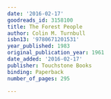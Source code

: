 ```yaml
---
date: '2016-02-17'
goodreads_id: 3158100
title: The Forest People
author: Colin M. Turnbull
isbn13: '9780671201531'
year_published: 1983
original_publication_year: 1961
date_added: '2016-02-17'
publisher: Touchstone Books
binding: Paperback
number_of_pages: 295

---
```

